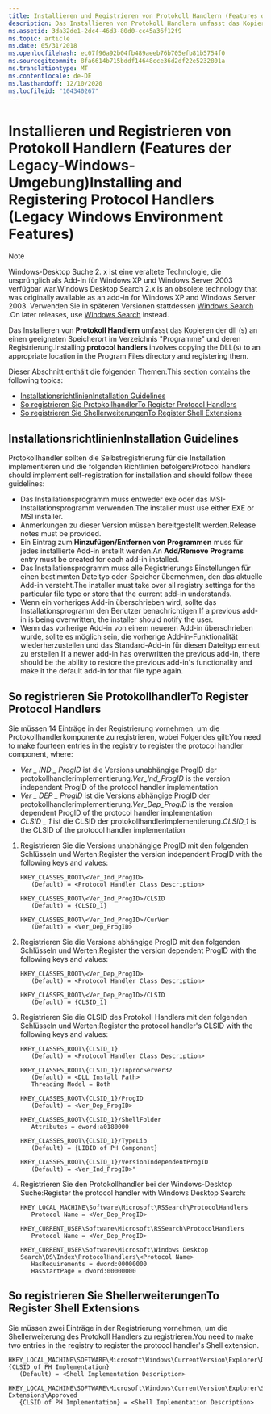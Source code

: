 ```yaml
---
title: Installieren und Registrieren von Protokoll Handlern (Features der Legacy-Windows-Umgebung)
description: Das Installieren von Protokoll Handlern umfasst das Kopieren der dll (s) an einen geeigneten Speicherort im Verzeichnis "Programme" und deren Registrierung.
ms.assetid: 3da32de1-2dc4-46d3-80d0-cc45a36f12f9
ms.topic: article
ms.date: 05/31/2018
ms.openlocfilehash: ec07f96a92b04fb489aeeb76b705efb81b5754f0
ms.sourcegitcommit: 8fa6614b715bddf14648cce36d2df22e5232801a
ms.translationtype: MT
ms.contentlocale: de-DE
ms.lasthandoff: 12/10/2020
ms.locfileid: "104340267"
---
```

# <a name="installing-and-registering-protocol-handlers-legacy-windows-environment-features"></a><span data-ttu-id="c8aa8-103">Installieren und Registrieren von Protokoll Handlern (Features der Legacy-Windows-Umgebung)</span><span class="sxs-lookup"><span data-stu-id="c8aa8-103">Installing and Registering Protocol Handlers (Legacy Windows Environment Features)</span></span>

> [!NOTE]
> <span data-ttu-id="c8aa8-104">Windows-Desktop Suche 2. x ist eine veraltete Technologie, die ursprünglich als Add-in für Windows XP und Windows Server 2003 verfügbar war.</span><span class="sxs-lookup"><span data-stu-id="c8aa8-104">Windows Desktop Search 2.x is an obsolete technology that was originally available as an add-in for Windows XP and Windows Server 2003.</span></span> <span data-ttu-id="c8aa8-105">Verwenden Sie in späteren Versionen stattdessen [Windows Search](../search/-search-3x-wds-overview.md) .</span><span class="sxs-lookup"><span data-stu-id="c8aa8-105">On later releases, use [Windows Search](../search/-search-3x-wds-overview.md) instead.</span></span>

<span data-ttu-id="c8aa8-106">Das Installieren von **Protokoll Handlern** umfasst das Kopieren der dll (s) an einen geeigneten Speicherort im Verzeichnis "Programme" und deren Registrierung.</span><span class="sxs-lookup"><span data-stu-id="c8aa8-106">Installing **protocol handlers** involves copying the DLL(s) to an appropriate location in the Program Files directory and registering them.</span></span>

<span data-ttu-id="c8aa8-107">Dieser Abschnitt enthält die folgenden Themen:</span><span class="sxs-lookup"><span data-stu-id="c8aa8-107">This section contains the following topics:</span></span>

-   [<span data-ttu-id="c8aa8-108">Installationsrichtlinien</span><span class="sxs-lookup"><span data-stu-id="c8aa8-108">Installation Guidelines</span></span>](#installation-guidelines)
-   [<span data-ttu-id="c8aa8-109">So registrieren Sie Protokollhandler</span><span class="sxs-lookup"><span data-stu-id="c8aa8-109">To Register Protocol Handlers</span></span>](#to-register-protocol-handlers)
-   [<span data-ttu-id="c8aa8-110">So registrieren Sie Shellerweiterungen</span><span class="sxs-lookup"><span data-stu-id="c8aa8-110">To Register Shell Extensions</span></span>](#to-register-shell-extensions)

## <a name="installation-guidelines"></a><span data-ttu-id="c8aa8-111">Installationsrichtlinien</span><span class="sxs-lookup"><span data-stu-id="c8aa8-111">Installation Guidelines</span></span>

<span data-ttu-id="c8aa8-112">Protokollhandler sollten die Selbstregistrierung für die Installation implementieren und die folgenden Richtlinien befolgen:</span><span class="sxs-lookup"><span data-stu-id="c8aa8-112">Protocol handlers should implement self-registration for installation and should follow these guidelines:</span></span>

-   <span data-ttu-id="c8aa8-113">Das Installationsprogramm muss entweder exe oder das MSI-Installationsprogramm verwenden.</span><span class="sxs-lookup"><span data-stu-id="c8aa8-113">The installer must use either EXE or MSI installer.</span></span>
-   <span data-ttu-id="c8aa8-114">Anmerkungen zu dieser Version müssen bereitgestellt werden.</span><span class="sxs-lookup"><span data-stu-id="c8aa8-114">Release notes must be provided.</span></span>
-   <span data-ttu-id="c8aa8-115">Ein Eintrag zum **Hinzufügen/Entfernen von Programmen** muss für jedes installierte Add-in erstellt werden.</span><span class="sxs-lookup"><span data-stu-id="c8aa8-115">An **Add/Remove Programs** entry must be created for each add-in installed.</span></span>
-   <span data-ttu-id="c8aa8-116">Das Installationsprogramm muss alle Registrierungs Einstellungen für einen bestimmten Dateityp oder-Speicher übernehmen, den das aktuelle Add-in versteht.</span><span class="sxs-lookup"><span data-stu-id="c8aa8-116">The installer must take over all registry settings for the particular file type or store that the current add-in understands.</span></span>
-   <span data-ttu-id="c8aa8-117">Wenn ein vorheriges Add-in überschrieben wird, sollte das Installationsprogramm den Benutzer benachrichtigen.</span><span class="sxs-lookup"><span data-stu-id="c8aa8-117">If a previous add-in is being overwritten, the installer should notify the user.</span></span>
-   <span data-ttu-id="c8aa8-118">Wenn das vorherige Add-in von einem neueren Add-in überschrieben wurde, sollte es möglich sein, die vorherige Add-in-Funktionalität wiederherzustellen und das Standard-Add-in für diesen Dateityp erneut zu erstellen.</span><span class="sxs-lookup"><span data-stu-id="c8aa8-118">If a newer add-in has overwritten the previous add-in, there should be the ability to restore the previous add-in's functionality and make it the default add-in for that file type again.</span></span>

## <a name="to-register-protocol-handlers"></a><span data-ttu-id="c8aa8-119">So registrieren Sie Protokollhandler</span><span class="sxs-lookup"><span data-stu-id="c8aa8-119">To Register Protocol Handlers</span></span>

<span data-ttu-id="c8aa8-120">Sie müssen 14 Einträge in der Registrierung vornehmen, um die Protokollhandlerkomponente zu registrieren, wobei Folgendes gilt:</span><span class="sxs-lookup"><span data-stu-id="c8aa8-120">You need to make fourteen entries in the registry to register the protocol handler component, where:</span></span>

-   <span data-ttu-id="c8aa8-121">*Ver \_ IND \_ ProgID* ist die Versions unabhängige ProgID der protokollhandlerimplementierung.</span><span class="sxs-lookup"><span data-stu-id="c8aa8-121">*Ver\_Ind\_ProgID* is the version independent ProgID of the protocol handler implementation</span></span>
-   <span data-ttu-id="c8aa8-122">*Ver \_ DEP \_ ProgID* ist die Versions abhängige ProgID der protokollhandlerimplementierung.</span><span class="sxs-lookup"><span data-stu-id="c8aa8-122">*Ver\_Dep\_ProgID* is the version dependent ProgID of the protocol handler implementation</span></span>
-   <span data-ttu-id="c8aa8-123">*CLSID \_ 1* ist die CLSID der protokollhandlerimplementierung.</span><span class="sxs-lookup"><span data-stu-id="c8aa8-123">*CLSID\_1* is the CLSID of the protocol handler implementation</span></span>

1.  <span data-ttu-id="c8aa8-124">Registrieren Sie die Versions unabhängige ProgID mit den folgenden Schlüsseln und Werten:</span><span class="sxs-lookup"><span data-stu-id="c8aa8-124">Register the version independent ProgID with the following keys and values:</span></span>

    ```
    HKEY_CLASSES_ROOT\<Ver_Ind_ProgID>
       (Default) = <Protocol Handler Class Description>
    ```

    ```
    HKEY_CLASSES_ROOT\<Ver_Ind_ProgID>/CLSID
       (Default) = {CLSID_1}
    ```

    ```
    HKEY_CLASSES_ROOT\<Ver_Ind_ProgID>/CurVer
       (Default) = <Ver_Dep_ProgID>
    ```

2.  <span data-ttu-id="c8aa8-125">Registrieren Sie die Versions abhängige ProgID mit den folgenden Schlüsseln und Werten:</span><span class="sxs-lookup"><span data-stu-id="c8aa8-125">Register the version dependent ProgID with the following keys and values:</span></span>

    ```
    HKEY_CLASSES_ROOT\<Ver_Dep_ProgID>
       (Default) = <Protocol Handler Class Description>
    ```

    ```
    HKEY_CLASSES_ROOT\<Ver_Dep_ProgID>/CLSID
       (Default) = {CLSID_1}
    ```

3.  <span data-ttu-id="c8aa8-126">Registrieren Sie die CLSID des Protokoll Handlers mit den folgenden Schlüsseln und Werten:</span><span class="sxs-lookup"><span data-stu-id="c8aa8-126">Register the protocol handler's CLSID with the following keys and values:</span></span>

    ```
    HKEY_CLASSES_ROOT\{CLSID_1}
       (Default) = <Protocol Handler Class Description>
    ```

    ```
    HKEY_CLASSES_ROOT\{CLSID_1}/InprocServer32
       (Default) = <DLL Install Path>
       Threading Model = Both
    ```

    ```
    HKEY_CLASSES_ROOT\{CLSID_1}/ProgID
       (Default) = <Ver_Dep_ProgID>
    ```

    ```
    HKEY_CLASSES_ROOT\{CLSID_1}/ShellFolder
       Attributes = dword:a0180000
    ```

    ```
    HKEY_CLASSES_ROOT\{CLSID_1}/TypeLib
       (Default) = {LIBID of PH Component}
    ```

    ```
    HKEY_CLASSES_ROOT\{CLSID_1}/VersionIndependentProgID
       (Default) = <Ver_Ind_ProgID>"
    ```

4.  <span data-ttu-id="c8aa8-127">Registrieren Sie den Protokollhandler bei der Windows-Desktop Suche:</span><span class="sxs-lookup"><span data-stu-id="c8aa8-127">Register the protocol handler with Windows Desktop Search:</span></span>

    ```
    HKEY_LOCAL_MACHINE\Software\Microsoft\RSSearch\ProtocolHandlers
       Protocol Name = <Ver_Dep_ProgID>
    ```

    ```
    HKEY_CURRENT_USER\Software\Microsoft\RSSearch\ProtocolHandlers
       Protocol Name = <Ver_Dep_ProgID>
    ```

    ```
    HKEY_CURRENT_USER\Software\Microsoft\Windows Desktop Search\DS\Index\ProtocolHandlers\<Protocol Name>
       HasRequirements = dword:00000000
       HasStartPage = dword:00000000
    ```

## <a name="to-register-shell-extensions"></a><span data-ttu-id="c8aa8-128">So registrieren Sie Shellerweiterungen</span><span class="sxs-lookup"><span data-stu-id="c8aa8-128">To Register Shell Extensions</span></span>

<span data-ttu-id="c8aa8-129">Sie müssen zwei Einträge in der Registrierung vornehmen, um die Shellerweiterung des Protokoll Handlers zu registrieren.</span><span class="sxs-lookup"><span data-stu-id="c8aa8-129">You need to make two entries in the registry to register the protocol handler's Shell extension.</span></span>

```
HKEY_LOCAL_MACHINE\SOFTWARE\Microsoft\Windows\CurrentVersion\Explorer\Desktop\NameSpace\{CLSID of PH Implementation}
   (Default) = <Shell Implementation Description>
```

```
HKEY_LOCAL_MACHINE\SOFTWARE\Microsoft\Windows\CurrentVersion\Explorer\Shell Extensions\Approved
   {CLSID of PH Implementation} = <Shell Implementation Description>
```

 

 




